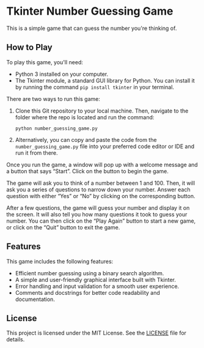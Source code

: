 # Tkinter Number Guessing Game

This is a simple game that can guess the number you're thinking of.

## How to Play

To play this game, you'll need:

- Python 3 installed on your computer.
- The Tkinter module, a standard GUI library for Python. You can install it by running the command `pip install tkinter` in your terminal.

There are two ways to run this game:

1. Clone this Git repository to your local machine. Then, navigate to the folder where the repo is located and run the command:

    ```
    python number_guessing_game.py
    ```

2. Alternatively, you can copy and paste the code from the `number_guessing_game.py` file into your preferred code editor or IDE and run it from there.

Once you run the game, a window will pop up with a welcome message and a button that says “Start”. Click on the button to begin the game.

The game will ask you to think of a number between 1 and 100. Then, it will ask you a series of questions to narrow down your number. Answer each question with either “Yes” or “No” by clicking on the corresponding button.

After a few questions, the game will guess your number and display it on the screen. It will also tell you how many questions it took to guess your number. You can then click on the “Play Again” button to start a new game, or click on the “Quit” button to exit the game.

## Features

This game includes the following features:

- Efficient number guessing using a binary search algorithm.
- A simple and user-friendly graphical interface built with Tkinter.
- Error handling and input validation for a smooth user experience.
- Comments and docstrings for better code readability and documentation.

## License

This project is licensed under the MIT License. See the [LICENSE](LICENSE) file for details.
